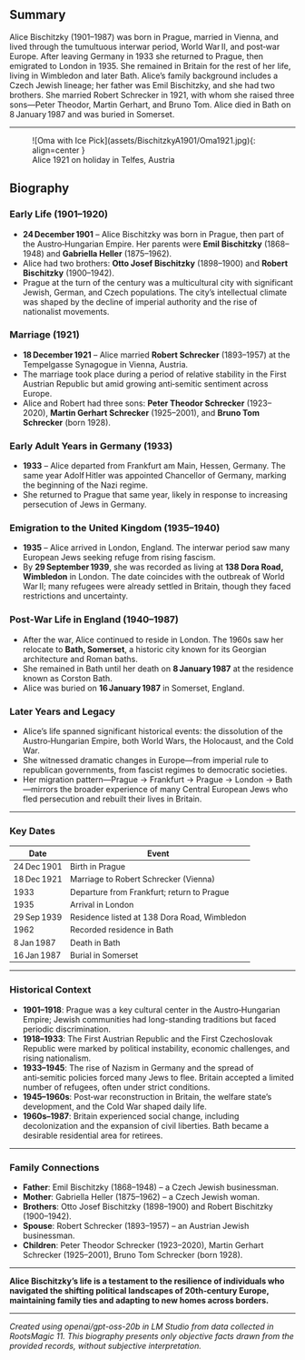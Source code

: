 ## Summary  

Alice Bischitzky (1901–1987) was born in Prague, married in Vienna, and lived through the tumultuous interwar period, World War II, and post‑war Europe. After leaving Germany in 1933 she returned to Prague, then emigrated to London in 1935. She remained in Britain for the rest of her life, living in Wimbledon and later Bath. Alice’s family background includes a Czech Jewish lineage; her father was Emil Bischitzky, and she had two brothers. She married Robert Schrecker in 1921, with whom she raised three sons—Peter Theodor, Martin Gerhart, and Bruno Tom. Alice died in Bath on 8 January 1987 and was buried in Somerset.

---

<figure markdown="span">
  ![Oma with Ice Pick](assets/BischitzkyA1901/Oma1921.jpg){: align=center }
  <figcaption>Alice 1921 on holiday in Telfes, Austria</figcaption>
</figure>





## Biography  

### Early Life (1901–1920)  
- **24 December 1901** – Alice Bischitzky was born in Prague, then part of the Austro‑Hungarian Empire. Her parents were **Emil Bischitzky** (1868–1948) and **Gabriella Heller** (1875–1962).  
- Alice had two brothers: **Otto Josef Bischitzky** (1898–1900) and **Robert Bischitzky** (1900–1942).  
- Prague at the turn of the century was a multicultural city with significant Jewish, German, and Czech populations. The city’s intellectual climate was shaped by the decline of imperial authority and the rise of nationalist movements.

### Marriage (1921)  
- **18 December 1921** – Alice married **Robert Schrecker** (1893–1957) at the Tempelgasse Synagogue in Vienna, Austria.  
- The marriage took place during a period of relative stability in the First Austrian Republic but amid growing anti‑semitic sentiment across Europe.  
- Alice and Robert had three sons: **Peter Theodor Schrecker** (1923–2020), **Martin Gerhart Schrecker** (1925–2001), and **Bruno Tom Schrecker** (born 1928).

### Early Adult Years in Germany (1933)  
- **1933** – Alice departed from Frankfurt am Main, Hessen, Germany. The same year Adolf Hitler was appointed Chancellor of Germany, marking the beginning of the Nazi regime.  
- She returned to Prague that same year, likely in response to increasing persecution of Jews in Germany.

### Emigration to the United Kingdom (1935–1940)  
- **1935** – Alice arrived in London, England. The interwar period saw many European Jews seeking refuge from rising fascism.  
- By **29 September 1939**, she was recorded as living at **138 Dora Road, Wimbledon** in London. The date coincides with the outbreak of World War II; many refugees were already settled in Britain, though they faced restrictions and uncertainty.

### Post‑War Life in England (1940–1987)  
- After the war, Alice continued to reside in London. The 1960s saw her relocate to **Bath, Somerset**, a historic city known for its Georgian architecture and Roman baths.  
- She remained in Bath until her death on **8 January 1987** at the residence known as Corston Bath.  
- Alice was buried on **16 January 1987** in Somerset, England.

### Later Years and Legacy  
- Alice’s life spanned significant historical events: the dissolution of the Austro‑Hungarian Empire, both World Wars, the Holocaust, and the Cold War.  
- She witnessed dramatic changes in Europe—from imperial rule to republican governments, from fascist regimes to democratic societies.  
- Her migration pattern—Prague → Frankfurt → Prague → London → Bath—mirrors the broader experience of many Central European Jews who fled persecution and rebuilt their lives in Britain.

---

### Key Dates  

| Date | Event |
|------|-------|
| 24 Dec 1901 | Birth in Prague |
| 18 Dec 1921 | Marriage to Robert Schrecker (Vienna) |
| 1933 | Departure from Frankfurt; return to Prague |
| 1935 | Arrival in London |
| 29 Sep 1939 | Residence listed at 138 Dora Road, Wimbledon |
| 1962 | Recorded residence in Bath |
| 8 Jan 1987 | Death in Bath |
| 16 Jan 1987 | Burial in Somerset |

---

### Historical Context  

- **1901–1918**: Prague was a key cultural center in the Austro‑Hungarian Empire; Jewish communities had long-standing traditions but faced periodic discrimination.  
- **1918–1933**: The First Austrian Republic and the First Czechoslovak Republic were marked by political instability, economic challenges, and rising nationalism.  
- **1933–1945**: The rise of Nazism in Germany and the spread of anti‑semitic policies forced many Jews to flee. Britain accepted a limited number of refugees, often under strict conditions.  
- **1945–1960s**: Post‑war reconstruction in Britain, the welfare state’s development, and the Cold War shaped daily life.  
- **1960s–1987**: Britain experienced social change, including decolonization and the expansion of civil liberties. Bath became a desirable residential area for retirees.

---

### Family Connections  

- **Father**: Emil Bischitzky (1868–1948) – a Czech Jewish businessman.  
- **Mother**: Gabriella Heller (1875–1962) – a Czech Jewish woman.  
- **Brothers**: Otto Josef Bischitzky (1898–1900) and Robert Bischitzky (1900–1942).  
- **Spouse**: Robert Schrecker (1893–1957) – an Austrian Jewish businessman.  
- **Children**: Peter Theodor Schrecker (1923–2020), Martin Gerhart Schrecker (1925–2001), Bruno Tom Schrecker (born 1928).

---

**Alice Bischitzky’s life is a testament to the resilience of individuals who navigated the shifting political landscapes of 20th‑century Europe, maintaining family ties and adapting to new homes across borders.**

---



*Created using openai/gpt-oss-20b in LM Studio from data collected in RootsMagic 11. 
This biography presents only objective facts drawn from the provided records, without subjective interpretation.*